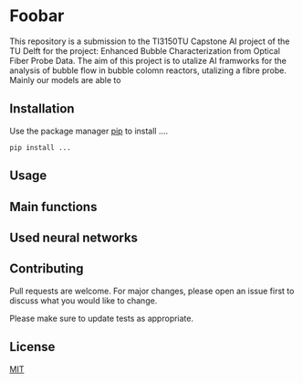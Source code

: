 # Foobar
This repository is a submission to the TI3150TU Capstone AI project of the TU Delft for the project: Enhanced Bubble Characterization from Optical Fiber Probe Data. The aim of this project is to utalize AI framworks for the analysis of bubble flow in bubble colomn reactors, utalizing a fibre probe. Mainly our models are able to 


## Installation

Use the package manager [pip]() to install ....

```bashs
pip install ...
```

## Usage


## Main functions


## Used neural networks


## Contributing

Pull requests are welcome. For major changes, please open an issue first
to discuss what you would like to change.

Please make sure to update tests as appropriate.

## License

[MIT](https://choosealicense.com/licenses/mit/)